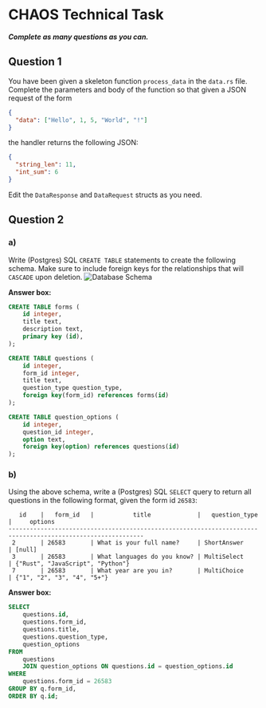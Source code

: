 # CHAOS Technical Task

***Complete as many questions as you can.***

## Question 1
You have been given a skeleton function `process_data` in the `data.rs` file.
Complete the parameters and body of the function so that given a JSON request of the form

```json
{
  "data": ["Hello", 1, 5, "World", "!"]
}
```

the handler returns the following JSON:
```json
{
  "string_len": 11,
  "int_sum": 6
}
```

Edit the `DataResponse` and `DataRequest` structs as you need.

## Question 2

### a)
Write (Postgres) SQL `CREATE TABLE` statements to create the following schema.
Make sure to include foreign keys for the relationships that will `CASCADE` upon deletion.
![Database Schema](db_schema.png)

**Answer box:**
```sql
CREATE TABLE forms (
    id integer,
    title text,
    description text,
    primary key (id),     
);

CREATE TABLE questions (
    id integer,
    form_id integer,
    title text,
    question_type question_type,
    foreign key(form_id) references forms(id)
);

CREATE TABLE question_options (
    id integer,
    question_id integer,
    option text,
    foreign key(option) references questions(id)
);
```

### b)
Using the above schema, write a (Postgres) SQL `SELECT` query to return all questions in the following format, given the form id `26583`:
```
   id    |   form_id   |           title             |   question_type   |     options
------------------------------------------------------------------------------------------------------------
 2       | 26583       | What is your full name?     | ShortAnswer       | [null]
 3       | 26583       | What languages do you know? | MultiSelect       | {"Rust", "JavaScript", "Python"}
 7       | 26583       | What year are you in?       | MultiChoice       | {"1", "2", "3", "4", "5+"}
```

**Answer box:**
```sql
SELECT
    questions.id,
    questions.form_id,
    questions.title,
    questions.question_type,
    question_options
FROM
    questions
    JOIN question_options ON questions.id = question_options.id
WHERE
    questions.form_id = 26583
GROUP BY q.form_id,
ORDER BY q.id;
```